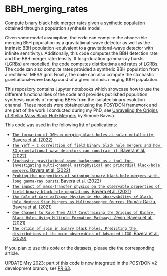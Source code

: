 # BBH_merging_rates
Compute binary black hole merger rates given a synthetic population obtained through a population synthesis model.

Given some model assumption, the code can compute the observable merging BBH population by a gravitational-wave detector as well as  the intrinsic BBH population (equivalent to a gravitational-wave detector with infinite sensitivity). Additionally, this code computes the BBH detection rate and the BBH merger rate density. If long-duration gamma-ray bursts (LGRBs) are modelled, the code computes distributions and rates of LGRBs. The code can also compute rates provided a synthetic BBH population from a rectilinear MESA gird. Finally, the code can also compute the stochastic gravitational-wave background of a given intrinsic merging BBH population.

This repository contains Jupyter notebooks which showcase how to use the different functionalities of the code and provides published population synthesis models of merging BBHs from the isolated binary evolution channel. These models were obtained using the POSYDON framework and are part of the work I conducted during my PhD, see [Unraveling the Origins of Stellar Mass Black Hole Mergers](https://archive-ouverte.unige.ch/unige:162269) by Simone Bavera.

This code was used in the following list of publications:
- [`The formation of 30Msun merging black holes at solar metallicity`, Bavera et al. (2022)](https://ui.adsabs.harvard.edu/abs/2022arXiv221210924B/abstract)
- [`The χeff − z correlation of field binary black hole mergers and how 3G gravitational-wave detectors can constrain it`, Bavera et al. (2022)](https://ui.adsabs.harvard.edu/abs/2022A%26A...665A..59B/abstract)
- [`Stochastic gravitational-wave background as a tool for investigating multi-channel astrophysical and primordial black-hole mergers`, Bavera et al. (2022)](https://ui.adsabs.harvard.edu/abs/2022A%26A...660A..26B/abstract)
- [`Probing the progenitors of spinning binary black-hole mergers with long gamma-ray bursts`, Bavera et al. (2022)](https://ui.adsabs.harvard.edu/abs/2022A%26A...657L...8B/abstract)
- [`The impact of mass-transfer physics on the observable properties of field binary black hole populations`, Bavera et al. (2021)](https://ui.adsabs.harvard.edu/abs/2021A%26A...647A.153B/abstract)
- [`The Role of Core-collapse Physics in the Observability of Black Hole Neutron Star Mergers as Multimessenger Sources`, Román-Garza, Bavera et al. (2021)](https://ui.adsabs.harvard.edu/abs/2021ApJ...912L..23R/abstract)
- [`One Channel to Rule Them All? Constraining the Origins of Binary Black Holes Using Multiple Formation Pathways`, Zevin, Bavera et al. (2021)](https://ui.adsabs.harvard.edu/abs/2021ApJ...910..152Z/abstract)
- [`The origin of spin in binary black holes. Predicting the distributions of the main observables of Advanced LIGO`, Bavera et al. (2020)](https://ui.adsabs.harvard.edu/abs/2020A%26A...635A..97B/abstract)

If you plan to use this code or the datasets, please cite the corresponding article. 

UPDATE May 2023: part of this code is now integrated in the POSYDON v2 development branch, see [PR 63](https://github.com/POSYDON-code/POSYDON/pull/63).
